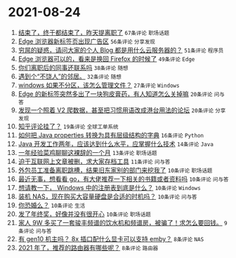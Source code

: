 # 2021-08-24

1. [结束了，终于都结束了，昨天提离职了](https://www.v2ex.com/t/797606) `67条评论` `职场话题`
1. [Edge 浏览器新标签页出现广告区](https://www.v2ex.com/t/797669) `56条评论` `分享发现`
1. [穷屌的疑惑，请问大家的个人 Blog 都是用什么云服务器的？](https://www.v2ex.com/t/797649) `51条评论` `程序员`
1. [Edge 浏览器可以的，看来是换回 Firefox 的时候了](https://www.v2ex.com/t/797673) `49条评论` `Edge`
1. [你们离职后的同事还联系吗](https://www.v2ex.com/t/797597) `38条评论` `随想`
1. [遇到个“不饶人”的邻居。](https://www.v2ex.com/t/797681) `32条评论` `随想`
1. [windows 如果不分区，该怎么管理文件？](https://www.v2ex.com/t/797639) `27条评论` `Windows`
1. [Edge 的新标签突然多出了一块狗皮膏药，有人知道怎么关掉嘛](https://www.v2ex.com/t/797693) `20条评论` `问与答`
1. [发现一个照着 V2 爬数据，甚至把习惯用语改成港台用法的论坛](https://www.v2ex.com/t/797620) `20条评论` `分享发现`
1. [知乎评论挂了？](https://www.v2ex.com/t/797632) `19条评论` `全球工单系统`
1. [如何把 Java properties 转换为具有层级结构的字典](https://www.v2ex.com/t/797618) `16条评论` `Python`
1. [Java 开发工作两年，应该达到什么水平，应掌握什么技术](https://www.v2ex.com/t/797638) `14条评论` `Java`
1. [一年经验菜鸡聊聊这裸辞的一个月](https://www.v2ex.com/t/797616) `13条评论` `职场话题`
1. [迫于互联网上文章被删，求大家存档工具](https://www.v2ex.com/t/797613) `11条评论` `问与答`
1. [外包员工准备离职跳槽，结果旧东家别的部门来挖我了](https://www.v2ex.com/t/797685) `10条评论` `职场话题`
1. [最近无事，想看看 go，有大佬推荐一下相关的书籍或者资料吗](https://www.v2ex.com/t/797664) `10条评论` `问与答`
1. [想请教一下， Windows 中的注册表到底是什么？](https://www.v2ex.com/t/797659) `10条评论` `Windows`
1. [装机 NAS，现在购买大容量硬盘是合适的时机吗？](https://www.v2ex.com/t/797655) `10条评论` `问与答`
1. [你恐婚么？](https://www.v2ex.com/t/797647) `10条评论` `生活`
1. [发了年终奖，好像并没有很开心](https://www.v2ex.com/t/797633) `10条评论` `职场话题`
1. [家人 9W 多买了一套骏丰频谱的饮水机和频谱房，被骗了！求怎么要回钱。](https://www.v2ex.com/t/797615) `9条评论` `问与答`
1. [有 gen10 机主吗？ 8x 插口配什么显卡可以支持 emby？](https://www.v2ex.com/t/797687) `8条评论` `NAS`
1. [2021 年了，推荐的路由器有哪些呢？](https://www.v2ex.com/t/797654) `8条评论` `路由器`
